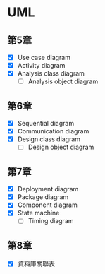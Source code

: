 # UML

## 第5章
- [x] Use case diagram
- [x] Activity diagram
- [x] Analysis class diagram
  - [ ] Analysis object diagram

## 第6章
- [x] Sequential diagram
- [x] Communication diagram
- [x] Design class diagram
  - [ ] Design object diagram

## 第7章
- [x] Deployment diagram
- [x] Package diagram
- [x] Component diagram
- [x] State machine
  - [ ] Timing diagram

## 第8章
- [x] 資料庫關聯表 
